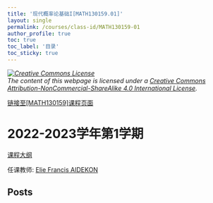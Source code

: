 ```yaml
---
title: '现代概率论基础I[MATH130159.01]'
layout: single
permalink: /courses/class-id/MATH130159-01
author_profile: true
toc: true
toc_label: '目录'
toc_sticky: true
---
```



<div class='notice--warning'>
	<p><i><a rel='license' href='http://creativecommons.org/licenses/by-nc-sa/4.0/'><img alt='Creative Commons License' style='border-width:0' src='https://i.creativecommons.org/l/by-nc-sa/4.0/88x31.png' /></a><br /> The content of this webpage is licensed under a <a rel='license' href='http://creativecommons.org/licenses/by-nc-sa/4.0/'>Creative Commons Attribution-NonCommercial-ShareAlike 4.0 International License</a>.</i></p>
</div>

<a href='https://fdu-math.github.io/courses/MATH130159'>链接至[MATH130159]课程页面</a>


# 2022-2023学年第1学期
<a href='https://fdu-math.github.io/courses/syllabus/MATH130159.01-2022-2023-1 (Encrypted).pdf'>课程大纲</a>

任课教师: <a href='https://fdu-math.github.io/teachers/Elie_Francis_AIDEKON'>Elie Francis AIDEKON</a>


## Posts

